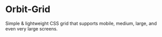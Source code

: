Orbit-Grid
==========

Simple &amp; lightweight CSS grid that supports mobile, medium, large, and even very large screens.
